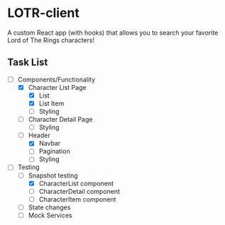 # LOTR-client

A custom React app (with hooks) that allows you to search your favorite Lord of The Rings characters!

## Task List

- [ ] Components/Functionality
  - [x] Character List Page
    - [x] List
    - [x] List Item
    - [ ] Styling
  - [ ] Character Detail Page
    - [ ] Styling
  - [ ] Header
    - [x] Navbar
    - [ ] Pagination
    - [ ] Styling
- [ ] Testing
  - [ ] Snapshot testing
    - [x] CharacterList component
    - [ ] CharacterDetail component
    - [ ] CharacterItem component
  - [ ] State changes
  - [ ] Mock Services

